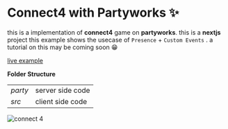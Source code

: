 # Connect4 with Partyworks ✨

this is a implementation of **connect4** game on **partyworks**. this is a **nextjs** project this example shows the usecase of `Presence` + `Custom Events` . a tutorial on this may be coming soon 😁

[live example](https://partyworks-game-connect4.vercel.app/)

**Folder Structure**

|         |                  |
| ------- | ---------------- |
| _party_ | server side code |
| _src_   | client side code |

![connect 4](https://github.com/Partywork/partyworks/assets/58091764/1483f0cd-322a-4d62-b17a-694ce455b9ea)

